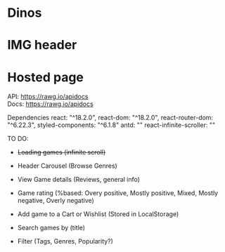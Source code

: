 # Dinos

# IMG header

# Hosted page

API: https://rawg.io/apidocs  
Docs: https://rawg.io/apidocs

Dependencies
react: "^18.2.0",
react-dom: "^18.2.0",
react-router-dom: "^6.22.3",
styled-components: "^6.1.8"
antd: ""
react-infinite-scroller: ""

TO DO:

- ~~Loading games (infinite scroll)~~

- Header Carousel (Browse Genres)

- View Game details (Reviews, general info)

- Game rating (%based: Overy positive, Mostly positive, Mixed, Mostly negative, Overly negative)

- Add game to a Cart or Wishlist (Stored in LocalStorage)

- Search games by (title)

- Filter (Tags, Genres, Popularity?)

